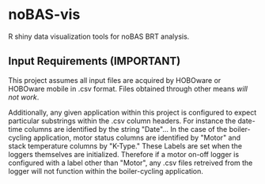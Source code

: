 # noBAS-vis
R shiny data visualization tools for noBAS BRT analysis.

## Input Requirements (IMPORTANT)
This project assumes all input files are acquired by HOBOware or HOBOware mobile in .csv format.
Files obtained through other means *will not work*. 

Additionally, any given application within this project is configured to expect particular substrings
within the .csv column headers. For instance the date-time columns are identified by the string "Date"...
In the case of the boiler-cycling application, motor status columns are identified by "Motor" and
stack temperature columns by "K-Type." These Labels are set when the loggers themselves are initialized.
Therefore if a motor on-off logger is configured with a label other than "Motor", any .csv files
retreived from the logger will not function within the boiler-cycling application.  
